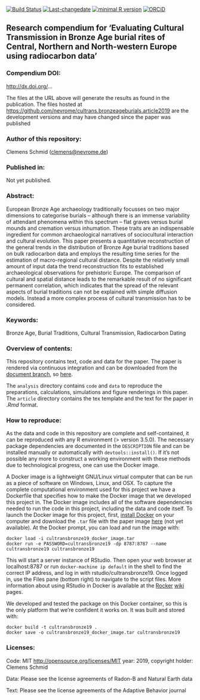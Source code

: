 <!-- README.md is generated from README.Rmd. Please edit that file -->

[![Build
Status](https://travis-ci.com/nevrome/cultrans.bronzeageburials.article2019.svg?token=vxsQ9RjxoGASGtX4Q8jc&branch=master)](https://travis-ci.com/nevrome/cultrans.bronzeageburials.article2019)
[![Last-changedate](https://img.shields.io/badge/last%20change-2019--02--06-brightgreen.svg)](https://github.com/nevrome/nevrome/cultrans.bronzeageburials.article2019/commits/master)
[![minimal R
version](https://img.shields.io/badge/R%3E%3D-3.5.0-brightgreen.svg)](https://cran.r-project.org/)
[![ORCiD](https://img.shields.io/badge/ORCiD-0000--0003--3448--5715-green.svg)](http://orcid.org/0000-0003-3448-5715)

## Research compendium for ‘Evaluating Cultural Transmission in Bronze Age burial rites of Central, Northern and North-western Europe using radiocarbon data’

### Compendium DOI:

<http://dx.doi.org/>…

The files at the URL above will generate the results as found in the
publication. The files hosted at
<https://github.com/nevrome/cultrans.bronzeageburials.article2019> are
the development versions and may have changed since the paper was
published

### Author of this repository:

Clemens Schmid (<clemens@nevrome.de>)

### Published in:

Not yet published.

### Abstract:

European Bronze Age archaeology traditionally focusses on two major
dimensions to categorise burials – although there is an immense
variability of attendant phenomena within this spectrum – flat graves
versus burial mounds and cremation versus inhumation. These traits are
an indispensable ingredient for common archaeological narratives of
sociocultural interaction and cultural evolution. This paper presents a
quantitative reconstruction of the general trends in the distribution of
Bronze Age burial traditions based on bulk radiocarbon data and employs
the resulting time series for the estimation of macro-regional cultural
distance. Despite the relatively small amount of input data the trend
reconstruction fits to established archaeological observations for
prehistoric Europe. The comparison of cultural and spatial distance
leads to the remarkable result of no significant permanent correlation,
which indicates that the spread of the relevant aspects of burial
traditions can not be explained with simple diffusion models. Instead a
more complex process of cultural transmission has to be considered.

### Keywords:

Bronze Age, Burial Traditions, Cultural Transmission, Radiocarbon Dating

### Overview of contents:

This repository contains text, code and data for the paper. The paper is
rendered via continuous integration and can be downloaded from the
[document
branch](https://github.com/nevrome/cultrans.bronzeageburials.article2019/tree/document),
so
[here](https://github.com/nevrome/cultrans.bronzeageburials.article2019/blob/document/article.pdf).

The `analysis` directory contains `code` and `data` to reproduce the
preparations, calculations, simulations and figure renderings in this
paper. The `article` directory contains the tex template and the text
for the paper in *.Rmd* format.

### How to reproduce:

As the data and code in this repository are complete and self-contained,
it can be reproduced with any R environment (\> version 3.5.0). The
necessary package dependencies are documented in the `DESCRIPTION` file
and can be installed manually or automatically with
`devtools::install()`. If it’s not possible any more to construct a
working environment with these methods due to technological progress,
one can use the Docker image.

A Docker image is a lightweight GNU/Linux virtual computer that can be
run as a piece of software on Windows, Linux, and OSX. To capture the
complete computational environment used for this project we have a
Dockerfile that specifies how to make the Docker image that we developed
this project in. The Docker image includes all of the software
dependencies needed to run the code in this project, including the data
and code itself. To launch the Docker image for this project, first,
[install Docker](https://docs.docker.com/installation/) on your computer
and download the `.tar` file with the paper image [here](...) (not yet
available). At the Docker prompt, you can load and run the image with:

    docker load -i cultransbronze19_docker_image.tar
    docker run -e PASSWORD=cultransbronze19 -dp 8787:8787 --name cultransbronze19 cultransbronze19

This will start a server instance of RStudio. Then open your web browser
at localhost:8787 or run `docker-machine ip default` in the shell to
find the correct IP address, and log in with rstudio/cultransbronze19.
Once logged in, use the Files pane (bottom right) to navigate to the
script files. More information about using RStudio in Docker is
available at the [Rocker](https://github.com/rocker-org)
[wiki](https://github.com/rocker-org/rocker/wiki/Using-the-RStudio-image)
pages.

We developed and tested the package on this Docker container, so this is
the only platform that we’re confident it works on. It was built and
stored with:

    docker build -t cultransbronze19 .
    docker save -o cultransbronze19_docker_image.tar cultransbronze19

### Licenses:

Code: MIT <http://opensource.org/licenses/MIT> year: 2019, copyright
holder: Clemens Schmid

Data: Please see the license agreements of Radon-B and Natural Earth
data

Text: Please see the license agreements of the Adaptive Behavior journal
